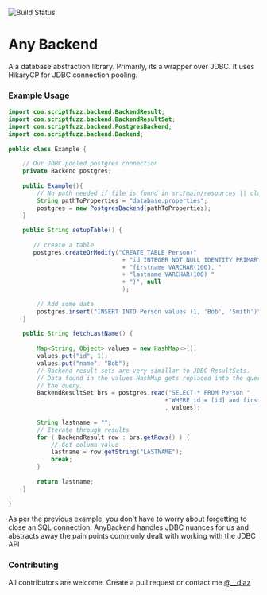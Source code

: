 ![Build Status](https://travis-ci.org/j-diaz/any-backend.svg?branch=master)

Any Backend
============

A a database abstraction library. Primarily, its a wrapper over JDBC. It uses HikaryCP for JDBC connection pooling.

### Example Usage

```java
import com.scriptfuzz.backend.BackendResult;
import com.scriptfuzz.backend.BackendResultSet;
import com.scriptfuzz.backend.PostgresBackend;
import com.scriptfuzz.backend.Backend;
 
public class Example {    
    
    // Our JDBC pooled postgres connection
    private Backend postgres;
    
    public Example(){        
        // No path needed if file is found in src/main/resources || classpath
        String pathToProperties = "database.properties"; 
        postgres = new PostgresBackend(pathToProperties);
    }
    
    public String setupTable() {
       
       // create a table
       postgres.createOrModify("CREATE TABLE Person("
                                + "id INTEGER NOT NULL IDENTITY PRIMARY KEY, "
                                + "firstname VARCHAR(100), "
                                + "lastname VARCHAR(100) "
                                + ")", null
                                );
                                
        // Add some data
        postgres.insert("INSERT INTO Person values (1, 'Bob', 'Smith')", null);                        
    }
    
    public String fetchLastName() {
        
        Map<String, Object> values = new HashMap<>();
        values.put("id", 1);        
        values.put("name", "Bob");
        // Backend result sets are very simillar to JDBC ResultSets.
        // Data found in the values HashMap gets replaced into the query before executing 
        // the query.
        BackendResultSet brs = postgres.read("SELECT * FROM Person "
                                            +"WHERE id = [id] and firstname = '[name]'"
                                            , values);
        
        String lastname = "";
        // Iterate through results
        for ( BackendResult row : brs.getRows() ) {
            // Get column value
            lastname = row.getString("LASTNAME");
            break;
        }
        
        return lastname;
    }
   
}

```


As per the previous example, you don't have to worry about forgetting to close an SQL connection. AnyBackend handles JDBC nuances for us and abstracts away the pain 
points commonly dealt with working with the JDBC API

### Contributing

All contributors are welcome. Create a pull request or contact me [@__diaz](https://www.twitter.com/__diaz)
